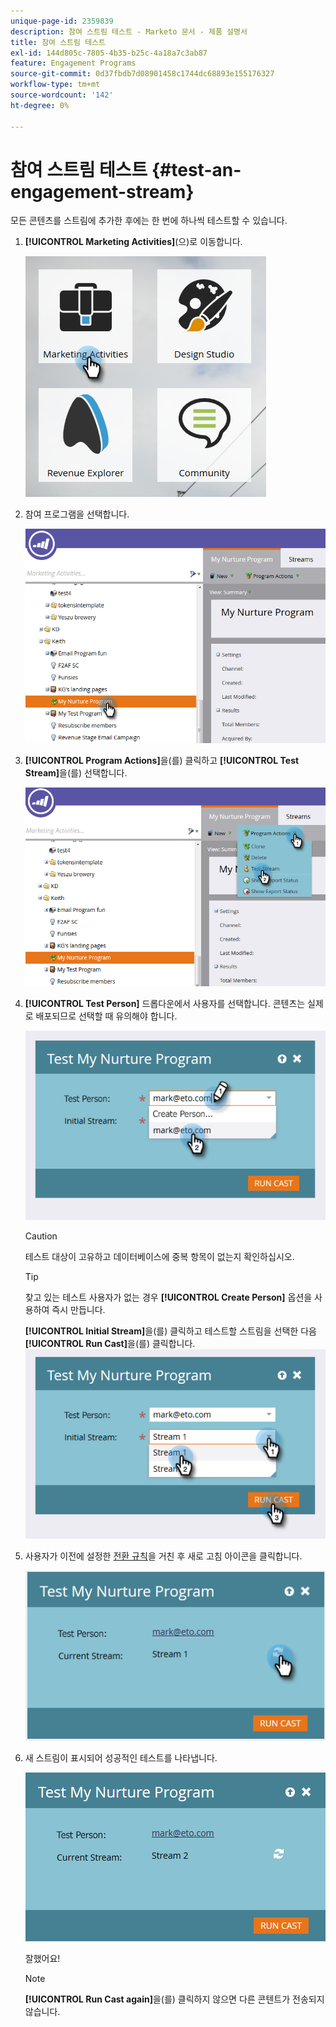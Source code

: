 ```yaml
---
unique-page-id: 2359839
description: 참여 스트림 테스트 - Marketo 문서 - 제품 설명서
title: 참여 스트림 테스트
exl-id: 144d805c-7805-4b35-b25c-4a18a7c3ab87
feature: Engagement Programs
source-git-commit: 0d37fbdb7d08901458c1744dc68893e155176327
workflow-type: tm+mt
source-wordcount: '142'
ht-degree: 0%

---
```


# 참여 스트림 테스트 {#test-an-engagement-stream}

모든 콘텐츠를 스트림에 추가한 후에는 한 번에 하나씩 테스트할 수 있습니다.

1. **[!UICONTROL Marketing Activities]**(으)로 이동합니다.

   ![](assets/one.png)

1. 참여 프로그램을 선택합니다.

   ![](assets/two.png)

1. **[!UICONTROL Program Actions]**&#x200B;을(를) 클릭하고 **[!UICONTROL Test Stream]**&#x200B;을(를) 선택합니다.

   ![](assets/three.png)

1. **[!UICONTROL Test Person]** 드롭다운에서 사용자를 선택합니다. 콘텐츠는 실제로 배포되므로 선택할 때 유의해야 합니다.

   ![](assets/four-rubix.png)

   >[!CAUTION]
   >
   >테스트 대상이 고유하고 데이터베이스에 중복 항목이 없는지 확인하십시오.

   >[!TIP]
   >
   >찾고 있는 테스트 사용자가 없는 경우 **[!UICONTROL Create Person]** 옵션을 사용하여 즉시 만듭니다.

   **[!UICONTROL Initial Stream]**&#x200B;을(를) 클릭하고 테스트할 스트림을 선택한 다음 **[!UICONTROL Run Cast]**&#x200B;을(를) 클릭합니다.
   ![](assets/five-rubiks.png)

1. 사용자가 이전에 설정한 [전환 규칙](/help/marketo/product-docs/email-marketing/drip-nurturing/engagement-program-streams/transition-people-between-engagement-streams.md)을 거친 후 새로 고침 아이콘을 클릭합니다.

   ![](assets/six-rubiks.png)

1. 새 스트림이 표시되어 성공적인 테스트를 나타냅니다.

   ![](assets/seven-rubiks.png)

   잘했어요!

   >[!NOTE]
   >
   >**[!UICONTROL Run Cast again]**&#x200B;을(를) 클릭하지 않으면 다른 콘텐트가 전송되지 않습니다.
